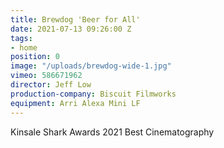 ```yaml
---
title: Brewdog 'Beer for All'
date: 2021-07-13 09:26:00 Z
tags:
- home
position: 0
image: "/uploads/brewdog-wide-1.jpg"
vimeo: 586671962
director: Jeff Low
production-company: Biscuit Filmworks
equipment: Arri Alexa Mini LF
---
```


Kinsale Shark Awards 2021 Best Cinematography 